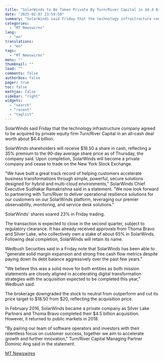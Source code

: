 ```yaml
---
title: "SolarWinds to Be Taken Private By Turn/River Capital in $4.4 Billion Deal"
date: "2025-02-07 23:59:50"
summary: "SolarWinds said Friday that the technology infrastructure company agreed to be acquired by private equity firm Turn/River Capital in an all-cash deal worth about $4.4 billion. SolarWinds shareholders will receive $18.50 a share in cash, reflecting a 35% premium to the 90-day average share price as of Thursday, the company..."
categories:
  - "MT Newswires"
lang:
  - "en"
translations:
  - "en"
tags:
  - "MT Newswires"
menu: ""
thumbnail: ""
lead: ""
comments: false
authorbox: false
pager: true
toc: false
mathjax: false
sidebar: "right"
widgets:
  - "search"
  - "recent"
  - "taglist"
---
```


SolarWinds said Friday that the technology infrastructure company agreed to be acquired by private equity firm Turn/River Capital in an all-cash deal worth about $4.4 billion.

SolarWinds shareholders will receive $18.50 a share in cash, reflecting a 35% premium to the 90-day average share price as of Thursday, the company said. Upon completion, SolarWinds will become a private company and cease to trade on the New York Stock Exchange.

"We have built a great track record of helping customers accelerate business transformations through simple, powerful, secure solutions designed for hybrid and multi-cloud environments," SolarWinds Chief Executive Sudhakar Ramakrishna said in a statement. "We now look forward to partnering with Turn/River to deliver operational resilience solutions for our customers on our SolarWinds platform, leveraging our premier observability, monitoring, and service desk solutions."

SolarWinds' shares soared 23% in Friday trading.

The transaction is expected to close in the second quarter, subject to regulatory clearance. It has already received approvals from Thoma Bravo and Silver Lake, who collectively own a stake of about 65% in SolarWinds. Following deal completion, SolarWinds will retain its name.

Wedbush Securities said in a Friday note that SolarWinds has been able to "generate solid margin expansion and strong free cash flow metrics despite paying down its debt balance aggressively over the past few years."

"We believe this was a solid move for both entities as both mission statements are closely aligned in accelerating digital transformation strategies with the acquisition expected to be completed this year," Wedbush said.

The brokerage downgraded the stock to neutral from outperform and cut its price target to $18.50 from $20, reflecting the acquisition price.

In February 2016, SolarWinds became a private company as Silver Lake Partners and Thoma Bravo completed their $4.5 billion acquisition. However, it returned to public markets in 2018.

"By pairing our team of software operators and investors with their relentless focus on customer success, together we aim to accelerate growth and further innovation," Turn/River Capital Managing Partner Dominic Ang said in the statement.

[MT Newswires](https://www.tradingview.com/news/mtnewswires.com:20250207:A3312655:0/)
